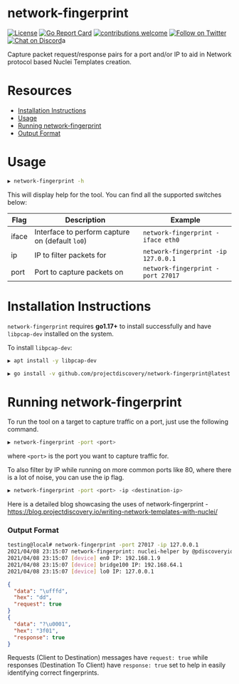 # network-fingerprint

[![License](https://img.shields.io/badge/license-MIT-_red.svg)](https://opensource.org/licenses/MIT)
[![Go Report Card](https://goreportcard.com/badge/github.com/projectdiscovery/network-fingerprint)](https://goreportcard.com/report/github.com/projectdiscovery/network-fingerprint)
[![contributions welcome](https://img.shields.io/badge/contributions-welcome-brightgreen.svg?style=flat)](https://github.com/projectdiscovery/network-fingerprint/issues)
[![Follow on Twitter](https://img.shields.io/twitter/follow/pdnuclei.svg?logo=twitter)](https://twitter.com/pdnuclei)
[![Chat on Discord](https://img.shields.io/discord/695645237418131507.svg?logo=discord)](https://discord.gg/projectdiscovery)a

Capture packet request/response pairs for a port and/or IP to aid in Network protocol based Nuclei Templates creation.

# Resources
- [Installation Instructions](#installation-instructions)
- [Usage](#usage)
- [Running network-fingerprint](#running-network-fingerprint)
- [Output Format](#output-format)


# Usage

```sh
▶ network-fingerprint -h
```
This will display help for the tool. You can find all the supported switches below:

| Flag  | Description                                     | Example                             |
|-------|-------------------------------------------------|-------------------------------------|
| iface | Interface to perform capture on (default `lo0`) | `network-fingerprint -iface eth0`   |
| ip    | IP to filter packets for                        | `network-fingerprint -ip 127.0.0.1` |
| port  | Port to capture packets on                      | `network-fingerprint -port 27017`   |


# Installation Instructions


`network-fingerprint` requires **go1.17+** to install successfully and have `libpcap-dev` installed on the system.

To install `libpcap-dev`:

```sh
▶ apt install -y libpcap-dev
```

```sh
▶ go install -v github.com/projectdiscovery/network-fingerprint@latest
```


# Running network-fingerprint

To run the tool on a target to capture traffic on a port, just use the following command.

```sh
▶ network-fingerprint -port <port>
```

where `<port>` is the port you want to capture traffic for.

To also filter by IP while running on more common ports like 80, where there is a lot of noise, you can use the ip flag.

```sh
▶ network-fingerprint -port <port> -ip <destination-ip> 
```

Here is a detailed blog showcasing the uses of network-fingerprint - https://blog.projectdiscovery.io/writing-network-templates-with-nuclei/

### Output Format

```bash
testing@local# network-fingerprint -port 27017 -ip 127.0.0.1
2021/04/08 23:15:07 network-fingerprint: nuclei-helper by @pdiscoveryio
2021/04/08 23:15:07 [device] en0 IP: 192.168.1.9
2021/04/08 23:15:07 [device] bridge100 IP: 192.168.64.1
2021/04/08 23:15:07 [device] lo0 IP: 127.0.0.1
```

```json
{
  "data": "\ufffd",
  "hex": "dd",
  "request": true
}
{
  "data": "?\u0001",
  "hex": "3f01",
  "response": true
}
```

Requests (Client to Destination) messages have `request: true` while responses (Destination To Client) have `response: true` set to help in easily identifying correct fingerprints.
